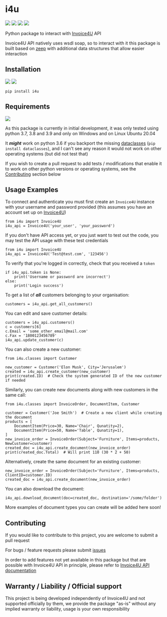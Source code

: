 # i4u
![](https://img.shields.io/github/v/release/ofersadan85/i4u)
![](https://img.shields.io/pypi/v/i4u)
![](https://img.shields.io/github/license/ofersadan85/i4u)
![](https://img.shields.io/github/workflow/status/ofersadan85/i4u/Python%20package%20tests?label=Tests)

Python package to interact with [Invoice4U](https://www.invoice4u.co.il) API

Invoice4U API natively uses wsdl soap, so to interact with it this package is built based on [zeep](https://github.com/mvantellingen/python-zeep) with additional data structures that allow easier interaction

## Installation
![](https://img.shields.io/pypi/v/i4u)
![](https://img.shields.io/pypi/wheel/i4u)

    pip install i4u

## Requirements
![](https://img.shields.io/pypi/pyversions/i4u)

As this package is currently in initial development, it was only tested using python 3.7, 3.8 and 3.9 and only on Windows and on Linux Ubuntu 20.04

It **_might_** work on python 3.6 if you backport the missing [dataclasses](https://pypi.org/project/dataclasses/) (`pip install dataclasses`), and I can't see any reason it would not work on other operating systems (but did not test that)

If you wish to create a pull request to add tests / modifications that enable it to work on other python versions or operating systems, see the [Contributing]() section below

## Usage Examples
To connect and authenticate you must first create an `Invoice4U` instance with your username and password provided (this assumes you have an account set up on [Invoice4U](https://www.invoice4u.co.il))

    from i4u import Invoice4U
    i4u_api = Invoice4U('your_user', 'your_password')

If you don't have API access yet, or you just want to test out the code, you may test the API usage with these test credentials

    from i4u import Invoice4U
    i4u_api = Invoice4U('Test@test.com', '123456')

To verify that you're logged in correctly, check that you received a `token`

    if i4u_api.token is None:
        print('Username or password are incorrect')
    else:
        print('Login success')

To get a list of **_all_** customers belonging to your organisation:

    customers = i4u_api.get_all_customers()

You can edit and save customer details:

    customers = i4u_api.customers()
    c = customers[6]
    c.Email = 'some_other_email@mail.com'
    c.Fax = '1800123456789'
    i4u_api.update_customer(c)

You can also create a new customer:

    from i4u.classes import Customer

    new_customer = Customer('Elon Musk', City='Jerusalem')
    created = i4u_api.create_customer(new_customer)
    print(created.ID)  # Check the system generated ID of the new customer if needed

Similarly, you can create new documents along with new customers in the same call:

    from i4u.classes import InvoiceOrder, DocumentItem, Customer

    customer = Customer('Joe Smith')  # Create a new client while creating the document
    products = [
        DocumentItem(Price=30, Name='Chair', Qunatity=2),
        DocumentItem(Price=50, Name='Table', Qunatity=1),
    ]
    new_invoice_order = InvoiceOrder(Subject='Furniture', Items=products, NewCustomer=customer)
    created_doc = i4u_api.create_document(new_invoice_order)
    print(created_doc.Total)  # Will print 110 (30 * 2 + 50)

Alternatively, create the same document for an existing customer:

    new_invoice_order = InvoiceOrder(Subject='Furniture', Items=products, ClientID=customer.ID)
    created_doc = i4u_api.create_document(new_invoice_order)

You can also download the document:

    i4u_api.download_document(doc=created_doc, destination='/some/folder')

More examples of document types you can create will be added here soon!

## Contributing

If you would like to contribute to this project, you are welcome to submit a pull request

For bugs / feature requests please submit [issues](https://github.com/ofersadan85/i4u/issues)

In order to add features not yet available in this package but that are possible with Invoice4U API in principle, please
refer to [Invoice4U API documentation](https://invoice4uapi.docs.apiary.io/)

## Warranty / Liability / Official support

This project is being developed independently of Invoice4U and not supported officially by them, we provide the
package "as-is" without any implied warranty or liability, usage is your own responsibility